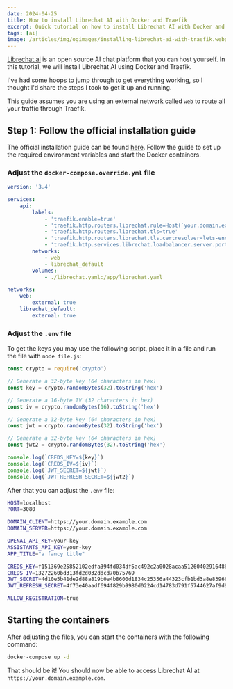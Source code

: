 ```yaml
---
date: 2024-04-25
title: How to install Librechat AI with Docker and Traefik
excerpt: Quick tutorial on how to install Librechat AI with Docker and Traefik
tags: [ai]
image: /articles/img/ogimages/installing-librechat-ai-with-traefik.webp
---
```


[Librechat.ai](https://librechat.ai/) is an open source AI chat platform that you can host yourself. In this tutorial, we will install Librechat AI using Docker and Traefik.

I've had some hoops to jump through to get everything working, so I thought I'd share the steps I took to get it up and running.

This guide assumes you are using an external network called `web` to route all your traffic through Traefik.

## Step 1: Follow the official installation guide

The official installation guide can be found [here](https://docs.librechat.ai/install/installation/docker_compose_install.html#quick-start-tldr). Follow the guide to set up the required environment variables and start the Docker containers.

### Adjust the `docker-compose.override.yml` file

```yaml
version: '3.4'

services:
    api:
        labels:
            - 'traefik.enable=true'
            - 'traefik.http.routers.librechat.rule=Host(`your.domain.example.com`)'
            - 'traefik.http.routers.librechat.tls=true'
            - 'traefik.http.routers.librechat.tls.certresolver=lets-encrypt'
            - 'traefik.http.services.librechat.loadbalancer.server.port=3080'
        networks:
            - web
            - librechat_default
        volumes:
            - ./librechat.yaml:/app/librechat.yaml

networks:
    web:
        external: true
    librechat_default:
        external: true
```

### Adjust the `.env` file

To get the keys you may use the following script, place it in a file and run the file with `node file.js`:

```javascript
const crypto = require('crypto')

// Generate a 32-byte key (64 characters in hex)
const key = crypto.randomBytes(32).toString('hex')

// Generate a 16-byte IV (32 characters in hex)
const iv = crypto.randomBytes(16).toString('hex')

// Generate a 32-byte key (64 characters in hex)
const jwt = crypto.randomBytes(32).toString('hex')

// Generate a 32-byte key (64 characters in hex)
const jwt2 = crypto.randomBytes(32).toString('hex')

console.log(`CREDS_KEY=${key}`)
console.log(`CREDS_IV=${iv}`)
console.log(`JWT_SECRET=${jwt}`)
console.log(`JWT_REFRESH_SECRET=${jwt2}`)
```

After that you can adjust the `.env` file:

```bash
HOST=localhost
PORT=3080

DOMAIN_CLIENT=https://your.domain.example.com
DOMAIN_SERVER=https://your.domain.example.com

OPENAI_API_KEY=your-key
ASSISTANTS_API_KEY=your-key
APP_TITLE="a fancy title"

CREDS_KEY=f151369e25852102edfa394fd034df5ac492c2a0028acaa51260402916488c65
CREDS_IV=13272260bd313fd2d032ddcd70b75769
JWT_SECRET=4d10e5b41de2d88a819b0e4b8600d1834c25356a44323cfb1bd3a8e839688b04
JWT_REFRESH_SECRET=4f73e40aadf694f829b9980d0224cd14783d791f5744627af9d94ed71dc34943

ALLOW_REGISTRATION=true
```

## Starting the containers

After adjusting the files, you can start the containers with the following command:

```bash
docker-compose up -d
```

That should be it! You should now be able to access Librechat AI at `https://your.domain.example.com`.
